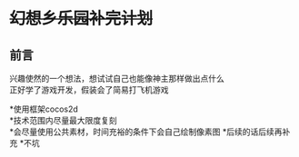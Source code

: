 # ~~幻想乡乐园补完计划~~

## 前言

兴趣使然的一个想法，想试试自己也能像神主那样做出点什么  
正好学了游戏开发，假装会了简易打飞机游戏  

*使用框架cocos2d  
*技术范围内尽量最大限度复刻  
*会尽量使用公共素材，时间充裕的条件下会自己绘制像素图
*后续的话后续再补充
*不坑
